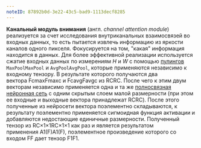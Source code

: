 ```yaml
---
noteID: 87892b0d-3e22-43c5-bad9-1113decf8285
---
```

**Канальный модуль внимания** (англ. _channel attention module_) реализуется за счет исследования внутриканальных взаимосвязей во входных данных, то есть пытается извлечь информацию из яркости каналов одного пикселя. Фокусируется на том, "какая" информация находится в данных. Для более эффективной реализации используется сжатие входных данных по измерениям $H$ и $W$ с помощью [пулингов](https://neerc.ifmo.ru/wiki/index.php?title=%D0%A1%D0%B2%D0%B5%D1%80%D1%82%D0%BE%D1%87%D0%BD%D1%8B%D0%B5_%D0%BD%D0%B5%D0%B9%D1%80%D0%BE%D0%BD%D0%BD%D1%8B%D0%B5_%D1%81%D0%B5%D1%82%D0%B8#.D0.9F.D1.83.D0.BB.D0.B8.D0.BD.D0.B3.D0.BE.D0.B2.D1.8B.D0.B9_.D1.81.D0.BB.D0.BE.D0.B9 "Сверточные нейронные сети") `MaxPoolMaxPool` и `AvgPoolAvgPool`, которые применяются независимо к входному тензору. В результате которого получаются два вектора FcmaxFmaxc и FcavgFavgc из RCRC. После чего к этим двум векторам независимо применяется одна и та же [полносвязная нейронная сеть](https://neerc.ifmo.ru/wiki/index.php?title=%D0%9D%D0%B5%D0%B9%D1%80%D0%BE%D0%BD%D0%BD%D1%8B%D0%B5_%D1%81%D0%B5%D1%82%D0%B8,_%D0%BF%D0%B5%D1%80%D1%86%D0%B5%D0%BF%D1%82%D1%80%D0%BE%D0%BD#.D0.9C.D0.BD.D0.BE.D0.B3.D0.BE.D1.81.D0.BB.D0.BE.D0.B9.D0.BD.D1.8B.D0.B5_.D0.BD.D0.B5.D0.B9.D1.80.D0.BE.D0.BD.D0.BD.D1.8B.D0.B5_.D1.81.D0.B5.D1.82.D0.B8 "Нейронные сети, перцептрон") с одним скрытым слоем малой размерности (при этом ее входные и выходные вектора принадлежат RCRC). После этого полученные из нейросети вектора поэлементно складываются, к результату поэлементно применяется сигмоидная функция активации и добавляются недостающие единичные размерности. Полученный тензор из RC×1×1RC×1×1 как раз и является результатом применения A1(F)A1(F), поэлементное произведение которого со входом FF дает тензор F1F1.
